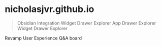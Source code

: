 # nicholasjvr.github.io

> Obsidian Integration
> Widget Drawer Explorer
> App Drawer Explorer 
> Widget Drawer Explorer 

Revamp User Experience
Q&A board

